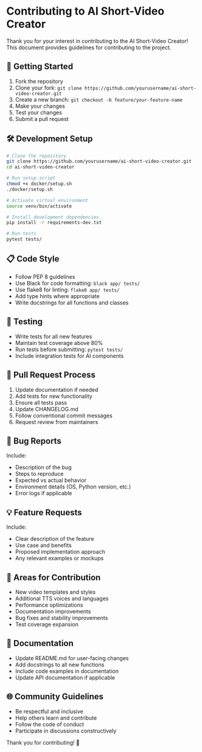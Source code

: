# Contributing to AI Short-Video Creator

Thank you for your interest in contributing to the AI Short-Video Creator! This document provides guidelines for contributing to the project.

## 🚀 Getting Started

1. Fork the repository
2. Clone your fork: `git clone https://github.com/yourusername/ai-short-video-creator.git`
3. Create a new branch: `git checkout -b feature/your-feature-name`
4. Make your changes
5. Test your changes
6. Submit a pull request

## 🛠️ Development Setup

```bash
# Clone the repository
git clone https://github.com/yourusername/ai-short-video-creator.git
cd ai-short-video-creator

# Run setup script
chmod +x docker/setup.sh
./docker/setup.sh

# Activate virtual environment
source venv/bin/activate

# Install development dependencies
pip install -r requirements-dev.txt

# Run tests
pytest tests/
```

## 📋 Code Style

- Follow PEP 8 guidelines
- Use Black for code formatting: `black app/ tests/`
- Use flake8 for linting: `flake8 app/ tests/`
- Add type hints where appropriate
- Write docstrings for all functions and classes

## 🧪 Testing

- Write tests for all new features
- Maintain test coverage above 80%
- Run tests before submitting: `pytest tests/`
- Include integration tests for AI components

## 📝 Pull Request Process

1. Update documentation if needed
2. Add tests for new functionality
3. Ensure all tests pass
4. Update CHANGELOG.md
5. Follow conventional commit messages
6. Request review from maintainers

## 🐛 Bug Reports

Include:
- Description of the bug
- Steps to reproduce
- Expected vs actual behavior
- Environment details (OS, Python version, etc.)
- Error logs if applicable

## 💡 Feature Requests

Include:
- Clear description of the feature
- Use case and benefits
- Proposed implementation approach
- Any relevant examples or mockups

## 🎯 Areas for Contribution

- New video templates and styles
- Additional TTS voices and languages
- Performance optimizations
- Documentation improvements
- Bug fixes and stability improvements
- Test coverage expansion

## 📖 Documentation

- Update README.md for user-facing changes
- Add docstrings to all new functions
- Include code examples in documentation
- Update API documentation if applicable

## 🌐 Community Guidelines

- Be respectful and inclusive
- Help others learn and contribute
- Follow the code of conduct
- Participate in discussions constructively

Thank you for contributing! 🎉